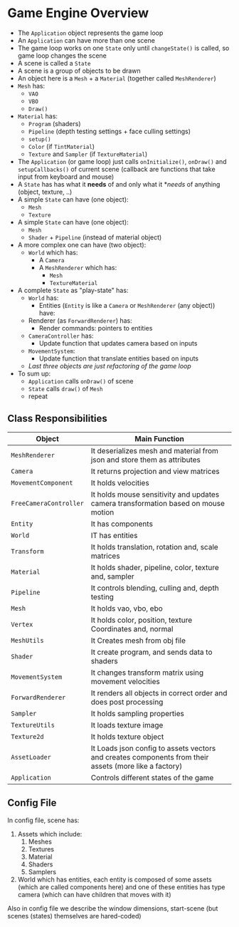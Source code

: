 # Game Engine Overview

* The `Application` object represents the game loop 
* An `Application` can have more than one scene
* The game loop works on one `State` only until `changeState()` is called, so game loop changes the scene
* A scene is called a `State`
* A scene is a group of objects to be drawn
* An object here is a `Mesh` + a `Material` (together called `MeshRenderer`)
* `Mesh` has:
  - `VAO`
  - `VBO`
  - `Draw()`
* `Material` has:
  - `Program` (shaders)
  - `Pipeline` (depth testing settings + face culling settings)
  - `setup()`
  - `Color` (if `TintMaterial`)
  - `Texture` and `Sampler` (if `TextureMaterial`)
* The `Application` (or game loop) just calls `onInitialize()`, `onDraw()`  and `setupCallbacks()` of current scene (callback are functions that take input from keyboard and mouse)
* A `State` has has what it **needs** of and only what it **needs* of anything (object, texture, ..)
* A simple `State` can have (one object):
  - `Mesh`
  - `Texture`
* A simple `State` can have (one object):
  - `Mesh`
  - `Shader` + `Pipeline` (instead of material object)
* A more complex one can have (two object):
  - `World` which has:
    - A `Camera`
    - A `MeshRenderer` which has:
        - `Mesh`
        - `TextureMaterial`
* A complete `State` as "play-state" has:
  - `World` has:
    - Entities (`Entity` is like a `Camera` or `MeshRenderer` (any object)) have:
  - Renderer (as `ForwardRenderer`) has:
    - Render commands: pointers to entities
  - `CameraController` has:
    - Update function that updates camera based on inputs
  - `MovementSystem`:
    - Update function that translate entities based on inputs
  - *Last three objects are just refactoring of the game loop*
* To sum up:
  * `Application` calls `onDraw()` of scene
  * `State` calls `draw()` of `Mesh`
  * repeat


## Class Responsibilities

| Object | Main Function |
|--|--|
| `MeshRenderer` | It deserializes mesh and material from json and store them as attributes |
| `Camera` | It returns projection and view matrices |
| `MovementComponent` | It holds velocities |
| `FreeCameraController` | It holds mouse sensitivity and updates camera transformation based on mouse motion |
| `Entity` | It has components |
| `World` | IT has entities |
| `Transform` | It holds translation, rotation and, scale matrices |
| `Material` | It holds shader, pipeline, color, texture and, sampler |
| `Pipeline` | It controls blending, culling and, depth testing |
| `Mesh` | It holds vao, vbo, ebo |
| `Vertex` | It holds color, position, texture Coordinates and, normal |
| `MeshUtils` |It Creates mesh from obj file |
| `Shader` | It create program, and sends data to shaders |
| `MovementSystem` | It changes transform matrix using movement velocities |
| `ForwardRenderer` | It renders all objects in correct order and does post processing |
| `Sampler` | It holds sampling properties |
| `TextureUtils` | It loads texture image |
| `Texture2d` | It holds texture object |
| `AssetLoader` | It Loads json config to assets vectors and creates components from their assets (more like a factory)|
| `Application` | Controls different states of the game |

## Config File

In config file, scene has:
1. Assets which include:
   1. Meshes
   2. Textures
   3. Material
   4. Shaders
   5. Samplers
2. World which has entities, each entity is composed of some assets (which are called components here) and one of these entities has type camera (which can have children that moves with it)

Also in config file we describe the window dimensions, start-scene (but scenes (states) themselves are hared-coded)
